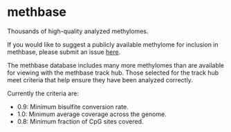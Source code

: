 # methbase
Thousands of high-quality analyzed methylomes.

If you would like to suggest a publicly available methylome for
inclusion in methbase, please submit an issue
[here](https://github.com/smithlabcode/methbase/issues).

The methbase database includes many more methylomes than are available
for viewing with the methbase track hub. Those selected for the track
hub meet criteria that help ensure they have been analyzed correctly.

Currently the criteria are:

- 0.9: Minimum bisulfite conversion rate.
- 1.0: Minimum average coverage across the genome.
- 0.8: Minimum fraction of CpG sites covered.
